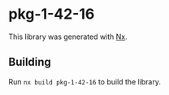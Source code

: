 # pkg-1-42-16

This library was generated with [Nx](https://nx.dev).

## Building

Run `nx build pkg-1-42-16` to build the library.
